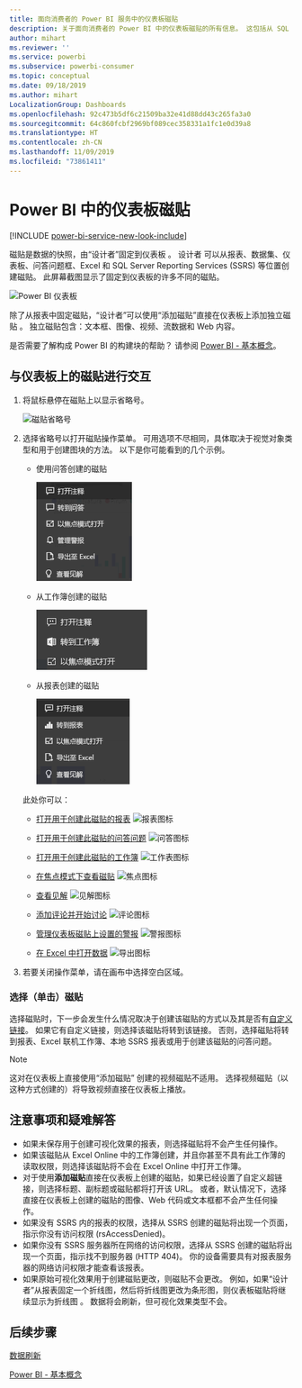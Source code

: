 ```yaml
---
title: 面向消费者的 Power BI 服务中的仪表板磁贴
description: 关于面向消费者的 Power BI 中的仪表板磁贴的所有信息。 这包括从 SQL Server Reporting Services (SSRS) 创建的磁贴。
author: mihart
ms.reviewer: ''
ms.service: powerbi
ms.subservice: powerbi-consumer
ms.topic: conceptual
ms.date: 09/18/2019
ms.author: mihart
LocalizationGroup: Dashboards
ms.openlocfilehash: 92c473b5df6c21509ba32e41d88dd43c265fa3a0
ms.sourcegitcommit: 64c860fcbf2969bf089cec358331a1fc1e0d39a8
ms.translationtype: HT
ms.contentlocale: zh-CN
ms.lasthandoff: 11/09/2019
ms.locfileid: "73861411"
---
```

# <a name="dashboard-tiles-in-power-bi"></a>Power BI 中的仪表板磁贴

[!INCLUDE [power-bi-service-new-look-include](../includes/power-bi-service-new-look-include.md)]

磁贴是数据的快照，由“设计者”固定到仪表板  。 设计者  可以从报表、数据集、仪表板、问答问题框、Excel 和 SQL Server Reporting Services (SSRS) 等位置创建磁贴。  此屏幕截图显示了固定到仪表板的许多不同的磁贴。

![Power BI 仪表板](./media/end-user-tiles/power-bi-dash.png)


除了从报表中固定磁贴，“设计者”可以使用“添加磁贴”直接在仪表板上添加独立磁贴   。 独立磁贴包含：文本框、图像、视频、流数据和 Web 内容。

是否需要了解构成 Power BI 的构建块的帮助？  请参阅 [Power BI - 基本概念](end-user-basic-concepts.md)。


## <a name="interacting-with-tiles-on-a-dashboard"></a>与仪表板上的磁贴进行交互

1. 将鼠标悬停在磁贴上以显示省略号。
   
    ![磁贴省略号](./media/end-user-tiles/ellipses_new.png)
2. 选择省略号以打开磁贴操作菜单。 可用选项不尽相同，具体取决于视觉对象类型和用于创建图块的方法。 以下是你可能看到的几个示例。

    - 使用问答创建的磁贴
   
        ![省略号图标](./media/end-user-tiles/power-bi-options-1.png)

    - 从工作簿创建的磁贴
   
        ![省略号图标](./media/end-user-tiles/power-bi-options-2.png)

    - 从报表创建的磁贴
   
        ![省略号图标](./media/end-user-tiles/power-bi-options-3.png)
   
    此处你可以：
   
   * [打开用于创建此磁贴的报表](end-user-reports.md) ![报表图标](./media/end-user-tiles/chart-icon.jpg)  
   
   * [打开用于创建此磁贴的问答问题](end-user-reports.md) ![问答图标](./media/end-user-tiles/qna-icon.png)  
   

   * [打开用于创建此磁贴的工作簿](end-user-reports.md) ![工作表图标](./media/end-user-tiles/power-bi-open-worksheet.png)  
   * [在焦点模式下查看磁贴](end-user-focus.md) ![焦点图标](./media/end-user-tiles/fullscreen-icon.jpg)  
   * [查看见解](end-user-insights.md) ![见解图标](./media/end-user-tiles/power-bi-insights.png)
   * [添加评论并开始讨论](end-user-comment.md) ![评论图标](./media/end-user-tiles/comment-icons.png)
   * [管理仪表板磁贴上设置的警报](end-user-alerts.md) ![警报图标](./media/end-user-tiles/power-bi-alert-icon.png)
   * [在 Excel 中打开数据](end-user-export.md) ![导出图标](./media/end-user-tiles/power-bi-export-icon.png)


3. 若要关闭操作菜单，请在画布中选择空白区域。

### <a name="select-click-a-tile"></a>选择（单击）磁贴
选择磁贴时，下一步会发生什么情况取决于创建该磁贴的方式以及其是否有[自定义链接](../service-dashboard-edit-tile.md)。 如果它有自定义链接，则选择该磁贴将转到该链接。 否则，选择磁贴将转到报表、Excel 联机工作簿、本地 SSRS 报表或用于创建该磁贴的问答问题。

> [!NOTE]
> 这对在仪表板上直接使用“添加磁贴”  创建的视频磁贴不适用。 选择视频磁贴（以这种方式创建的）将导致视频直接在仪表板上播放。   
> 
> 

## <a name="considerations-and-troubleshooting"></a>注意事项和疑难解答
* 如果未保存用于创建可视化效果的报表，则选择磁贴将不会产生任何操作。
* 如果该磁贴从 Excel Online 中的工作簿创建，并且你甚至不具有此工作薄的读取权限，则选择该磁贴将不会在 Excel Online 中打开工作簿。
* 对于使用**添加磁贴**直接在仪表板上创建的磁贴，如果已经设置了自定义超链接，则选择标题、副标题或磁贴都将打开该 URL。  或者，默认情况下，选择直接在仪表板上创建的磁贴的图像、Web 代码或文本框都不会产生任何操作。
* 如果没有 SSRS 内的报表的权限，选择从 SSRS 创建的磁贴将出现一个页面，指示你没有访问权限 (rsAccessDenied)。
* 如果你没有 SSRS 服务器所在网络的访问权限，选择从 SSRS 创建的磁贴将出现一个页面，指示找不到服务器 (HTTP 404)。 你的设备需要具有对报表服务器的网络访问权限才能查看该报表。
* 如果原始可视化效果用于创建磁贴更改，则磁贴不会更改。  例如，如果“设计者”从报表固定一个折线图，然后将折线图更改为条形图，则仪表板磁贴将继续显示为折线图  。 数据将会刷新，但可视化效果类型不会。

## <a name="next-steps"></a>后续步骤
[数据刷新](../refresh-data.md)

[Power BI - 基本概念](end-user-basic-concepts.md)
